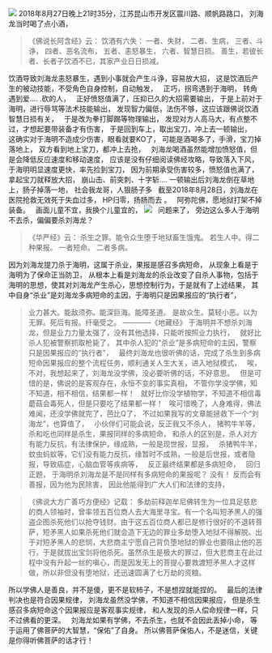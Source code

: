 ![](images/刘海龙.jpg)
2018年8月27日晚上21时35分，江苏昆山市开发区震川路、顺帆路路口，
刘海龙当时喝了点小酒，
> 《佛说长阿含经》云：
>  饮酒有六失： 
> 一者、失财， 
> 二者、生病，
>  三者、斗诤， 
> 四者、恶名流布，
>  五者、恚怒暴生， 
> 六者、智慧日损。 
> 善生，若彼长者、长者子饮酒不已，其家产业日日损减。

饮酒导致刘海龙恚怒暴生，遇到小事就会产生斗诤，容易放大招，
这是饮酒后产生的被动技能，不受角色自身控制，自动触发，
&nbsp;
正巧，拐弯遇到于海明，
转角遇到爱.... .砍的人，
&nbsp;
正好愤怒值满了，压抑已久的大招需要输出，
于是上前对于海明，进行辱骂等法术技能输出，
发现智力偏低，法伤不够，这应该跟佛说饮酒智慧日损有关，
&nbsp;
于是改为拳打脚踢等物理输出，
发现对方人高马大，有点整不过，才想起要带装备才有伤害，
于是回到车上，取出宝刀，冲上去一顿输出，
&nbsp;
这确实对于海明不造成少伤害，眼看就要KO了，
可能是酒喝多了，手滑，宝刀掉落地上，
双方看到地上宝刀，都冲上去抢，
&nbsp;
刘海龙喝酒虽然能增加愤怒值，但是会降低反应速度和移动速度，
应该是没有仔细阅读佛经攻略，导致落入下风，
&nbsp;
于海明明显速度更快，率先捡到宝刀，
因为前期承受伤害较多，愤怒值也满了，
&nbsp;
拿起宝刀就释放大招，
崩山击、前突刺、十字斩....
一顿输出后刘海龙倒在草地上，肠子掉落一地，
社会我龙哥，人狠肠子多
&nbsp;
截至2018年8月28日，刘海龙在医院抢救无效死于失血过多，
HP归零，扬肠而去 。
&nbsp;
阿弥陀佛，愿地狱打架不掉装备。
&nbsp;
画面儿童不宜，我换个儿童宜的，
![](images/d2bbc62a2834349b821ee5a6c4ea15ce36d3be14.jpg)
&nbsp;
问题来了，
旁边这么多人于海明不去杀，偏偏要杀刘海龙？

> 《华严经》云： 
> 杀生之罪。能令众生堕于地狱畜生饿鬼。 
> 若生人中。得二种果报。 
> 一者短命。
> 二者多病。

因为刘海龙提刀杀于海明，这属于杀业，果报是感召多病短命，
从现象上看是于海明为了保命正当防卫，
从根本上看是刘海龙的杀业改变了自杀人事物，包括于海明的思想，使其对刘海龙产生杀心，思想控制行为，于是就有了上述结果，
其中自身“杀业”是刘海龙多病短命的主因，于海明只是因果报应的“执行者”，
> 业力甚大。能敌须弥。能深巨海。能障圣道。
>  是故众生。莫轻小恶。以为无罪。死后有报。纤毫受之。
>  ————《地藏经》
于海明并不想杀刘海龙，但是业力力量太强了，没有其他选择，只能听按照业力执行，
&nbsp;
就好比杀人犯被警察抓取枪毙了，
其中杀人犯的“杀业”是多病短命的主因，警察只是因果报应的“执行者”，
&nbsp;
最终刘海龙也很听佛的话，完成了杀生到多病短命因果报应的整个流程任务，顺利通关人生大关，进入地狱模式，
&nbsp;
唉，不对，我想起来了，刘海龙没学佛，没必要听佛的话，不好意思。
&nbsp;
但是可惜的是，佛说的是客观存在，永恒不变的事实真相，
不管你学没学佛，知不知道，相不相信，结果都一样！
&nbsp;
就好比你没学植物学，不知道不相信毒蘑菇会毒死人，但是只要吃了结果都一样！
&nbsp;
唉可惜晚了，人身难得，佛法难闻，还没学佛就完了，芭比Q了，
不过如果我写的文章能拯救下一个“刘海龙”，也算值了，
&nbsp;
小伙伴们可能会说，反正我又不杀人，
猪鸭牛羊等，杀和吃也同样是杀生，果报同样的多病短命，
和杀人的区别是，杀人对方有能力反抗，有法律保护，缘成熟，一般是现世报，显报，
&nbsp;
杀猪鸭牛羊，蚊虫蚂蚁等，它们没有能力反抗，缘暂时不成熟，一般是后世报，或者隐报，导致癌症，心脑血管等疾病等，
&nbsp;
反正最终结果都是多病短命，
&nbsp;
回归正题，
于海明杀刘海龙是不是同样有多病短命的果报呢？
没有！
反而会有善报，因为他为民除害，
因此他能得到广大人们和法律的支持，

> 《佛说大方广善巧方便经》记载：
> 多劫前释迦牟尼佛转生为一位具足慈悲的商人领袖时，曾率领五百位商人去大海里寻宝。有一个名叫短矛黑人的强盗企图杀死他们以抢夺钱财。由于这五百位商人都已是修行很好的不退转菩萨，短矛黑人如果杀死他们就会造下无边的罪业多劫堕入地狱不得解脱。出于对短矛黑人的悲悯，大悲商主宁愿自己背负堕地狱的罪业也要阻止他的恶行，于是就拔出宝剑将他杀死。虽然杀生是极大的罪过，但大悲商主在此过程中没有升起一丝的嗔心，而是因发无上的菩提心要救渡短矛黑人才这样做，所以非但没有堕地狱，还迅速圆满了七万劫的资粮。

所以学佛人是善良，并不是傻，更不是软柿子，不是想捏就能捏的。
&nbsp;
最后的法律判决也是符合因果规律，
刘海龙虽然没学佛，不知道不相信因果报应，
但是杀生感召多病短命这个因果报应是客观事实规律，
和人发现的杀人偿命规律一样，只不过佛看的更深。
&nbsp;
刘海龙如果有学佛，不去杀生，也就不会因此丢掉小命，
等于运用了佛菩萨的大智慧，“保佑”了自身。
所以佛菩萨保佑人，不是迷信，关键是你得听佛菩萨的话才行！





